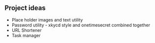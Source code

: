 ## Project ideas
* Place holder images and text utility
* Password utility - xkycd style and onetimesecret combined together
* URL Shortener
* Task manager


